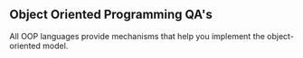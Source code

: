 ## Object Oriented Programming QA's
 
 All OOP languages provide mechanisms that help you implement the object-oriented model.
